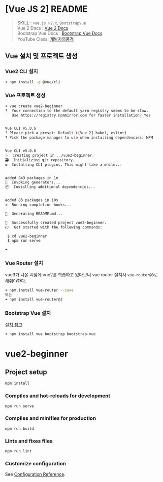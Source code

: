 # [Vue JS 2] README
> SKILL : `vue.js v2.x`, `BootstrapVue`
> <br>
> Vue 2 Docs : [Vue 2 Docs](https://v2.vuejs.org)
> <br>
> Bootstrap Vue Docs : [Bootstrap Vue Docs](https://bootstrap-vue.org/docs)
> <br>
> YouTube Class: [개발자의품격](https://youtu.be/sqH0u8wN4Rs)

## Vue 설치 및 프로젝트 생성

### Vue2 CLI 설치

```bash
➜ npm install -g @vue/cli

```

### Vue 프로젝트 생성
```bash
➜ vue create vue2-beginner
?  Your connection to the default yarn registry seems to be slow.
   Use https://registry.npmmirror.com for faster installation? Yes


Vue CLI v5.0.6
? Please pick a preset: Default ([Vue 2] babel, eslint)
? Pick the package manager to use when installing dependencies: NPM


Vue CLI v5.0.6
✨  Creating project in ../vue2-beginner.
🗃  Initializing git repository...
⚙️  Installing CLI plugins. This might take a while...


added 843 packages in 1m
🚀  Invoking generators...
📦  Installing additional dependencies...


added 83 packages in 10s
⚓  Running completion hooks...

📄  Generating README.md...

🎉  Successfully created project vue2-beginner.
👉  Get started with the following commands:

 $ cd vue2-beginner
 $ npm run serve

➜ 

```

### Vue Router 설치
vue3가 나온 시점에 vue2를 학습하고 있다보니 vue router 설치시 `vue-router@3`로 해줘야한다.
```bash
➜ npm install vue-router --save
또는
➜ npm install vue-router@3
```

### Bootstrap Vue 설치
[설치 참고](https://bootstrap-vue.org/docs#using-module-bundlers)
```bash
➜ npm install vue bootstrap bootstrap-vue
```



# vue2-beginner

## Project setup
```
npm install
```

### Compiles and hot-reloads for development
```
npm run serve
```

### Compiles and minifies for production
```
npm run build
```

### Lints and fixes files
```
npm run lint
```

### Customize configuration
See [Configuration Reference](https://cli.vuejs.org/config/).
